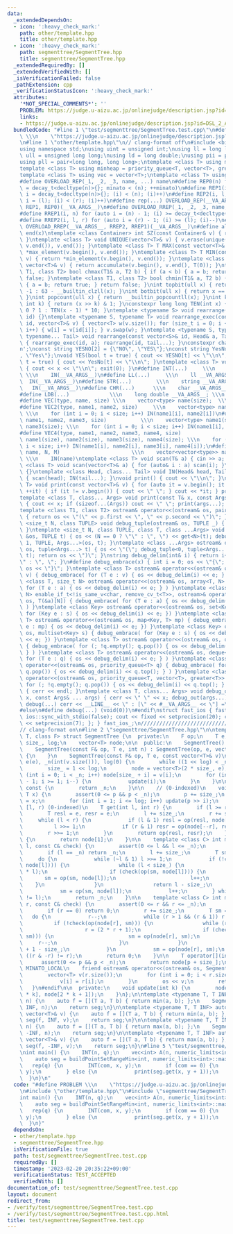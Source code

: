 ```yaml
---
data:
  _extendedDependsOn:
  - icon: ':heavy_check_mark:'
    path: other/template.hpp
    title: other/template.hpp
  - icon: ':heavy_check_mark:'
    path: segmenttree/SegmentTree.hpp
    title: segmenttree/SegmentTree.hpp
  _extendedRequiredBy: []
  _extendedVerifiedWith: []
  _isVerificationFailed: false
  _pathExtension: cpp
  _verificationStatusIcon: ':heavy_check_mark:'
  attributes:
    '*NOT_SPECIAL_COMMENTS*': ''
    PROBLEM: https://judge.u-aizu.ac.jp/onlinejudge/description.jsp?id=DSL_2_A
    links:
    - https://judge.u-aizu.ac.jp/onlinejudge/description.jsp?id=DSL_2_A
  bundledCode: "#line 1 \"test/segmenttree/SegmentTree.test.cpp\"\n#define PROBLEM\
    \ \\\n    \"https://judge.u-aizu.ac.jp/onlinejudge/description.jsp?id=DSL_2_A\"\
    \n#line 1 \"other/template.hpp\"\n// clang-format off\n#include <bits/stdc++.h>\n\
    using namespace std;\nusing uint = unsigned int;\nusing ll = long long;\nusing\
    \ ull = unsigned long long;\nusing ld = long double;\nusing pii = pair<int, int>;\n\
    using pll = pair<long long, long long>;\ntemplate <class T> using maxheap = priority_queue<T>;\n\
    template <class T> using minheap = priority_queue<T, vector<T>, greater<T>>;\n\
    template <class T> using vec = vector<T>;\ntemplate <class T> using vvec = vector<vector<T>>;\n\
    #define OVERLOAD_REP(_1, _2, _3, name, ...) name\n#define REP0(n) for (auto minato\
    \ = decay_t<decltype(n)>{}; minato < (n); ++minato)\n#define REP1(i, n) for (auto\
    \ i = decay_t<decltype(n)>{}; (i) < (n); (i)++)\n#define REP2(i, l, r) for (auto\
    \ i = (l); (i) < (r); (i)++)\n#define rep(...) OVERLOAD_REP(__VA_ARGS__, REP2,\
    \ REP1, REP0)(__VA_ARGS__)\n#define OVERLOAD_RREP(_1, _2, _3, name, ...) name\n\
    #define RREP1(i, n) for (auto i = (n) - 1; (i) >= decay_t<decltype(n)>{}; (i)--)\n\
    #define RREP2(i, l, r) for (auto i = (r) - 1; (i) >= (l); (i)--)\n#define rrep(...)\
    \ OVERLOAD_RREP(__VA_ARGS__, RREP2, RREP1)(__VA_ARGS__)\n#define all(x) begin(x),\
    \ end(x)\ntemplate <class Container> int SZ(const Container& v) { return int(v.size());\
    \ }\ntemplate <class T> void UNIQUE(vector<T>& v) { v.erase(unique(v.begin(),\
    \ v.end()), v.end()); }\ntemplate <class T> T MAX(const vector<T>& v) { return\
    \ *max_element(v.begin(), v.end()); }\ntemplate <class T> T MIN(const vector<T>&\
    \ v) { return *min_element(v.begin(), v.end()); }\ntemplate <class T> T SUM(const\
    \ vector<T>& v) { return accumulate(v.begin(), v.end(), T(0)); }\ntemplate <class\
    \ T1, class T2> bool chmax(T1& a, T2 b) { if (a < b) { a = b; return true; } return\
    \ false; }\ntemplate <class T1, class T2> bool chmin(T1& a, T2 b) { if (a > b)\
    \ { a = b; return true; } return false; }\nint topbit(ull x) { return x == 0 ?\
    \ -1 : 63 - __builtin_clzll(x); }\nint botbit(ull x) { return x == 0 ? 64 : __builtin_ctzll(x);\
    \ }\nint popcount(ull x) { return __builtin_popcountll(x); }\nint kthbit(ull x,\
    \ int k) { return (x >> k) & 1; }\nconstexpr long long TEN(int x) { return x ==\
    \ 0 ? 1 : TEN(x - 1) * 10; }\ntemplate <typename S> void rearrange(const vector<S>&\
    \ id) {}\ntemplate <typename S, typename T> void rearrange_exec(const vector<S>&\
    \ id, vector<T>& v) { vector<T> w(v.size()); for (size_t i = 0; i < id.size();\
    \ i++) { w[i] = v[id[i]]; } v.swap(w); }\ntemplate <typename S, typename Head,\
    \ typename... Tail> void rearrange(const vector<S>& id, Head& a, Tail& ...tail)\
    \ { rearrange_exec(id, a); rearrange(id, tail...); }\nconstexpr char ln = '\\\
    n';\nconst string YESNO[2] = {\"NO\", \"YES\"};\nconst string YesNo[2] = {\"No\"\
    , \"Yes\"};\nvoid YES(bool t = true) { cout << YESNO[t] << \"\\n\"; }\nvoid Yes(bool\
    \ t = true) { cout << YesNo[t] << \"\\n\"; }\ntemplate <class T> void drop(T x)\
    \ { cout << x << \"\\n\"; exit(0); }\n#define INT(...)     \\\n    int __VA_ARGS__;\
    \ \\\n    IN(__VA_ARGS__)\n#define LL(...)     \\\n    ll __VA_ARGS__; \\\n  \
    \  IN(__VA_ARGS__)\n#define STR(...)        \\\n    string __VA_ARGS__; \\\n \
    \   IN(__VA_ARGS__)\n#define CHR(...)      \\\n    char __VA_ARGS__; \\\n    IN(__VA_ARGS__)\n\
    #define LDB(...)             \\\n    long double __VA_ARGS__; \\\n    IN(__VA_ARGS__)\n\
    #define VEC(type, name, size) \\\n    vector<type> name(size);  \\\n    IN(name)\n\
    #define VEC2(type, name1, name2, size)     \\\n    vector<type> name1(size), name2(size);\
    \ \\\n    for (int i = 0; i < size; i++) IN(name1[i], name2[i])\n#define VEC3(type,\
    \ name1, name2, name3, size)           \\\n    vector<type> name1(size), name2(size),\
    \ name3(size); \\\n    for (int i = 0; i < size; i++) IN(name1[i], name2[i], name3[i])\n\
    #define VEC4(type, name1, name2, name3, name4, size)                 \\\n    vector<type>\
    \ name1(size), name2(size), name3(size), name4(size); \\\n    for (int i = 0;\
    \ i < size; i++) IN(name1[i], name2[i], name3[i], name4[i]);\n#define VV(type,\
    \ name, N, M)                       \\\n    vector<vector<type>> name(N, vector<type>(M));\
    \ \\\n    IN(name)\ntemplate <class T> void scan(T& a) { cin >> a; }\ntemplate\
    \ <class T> void scan(vector<T>& a) { for (auto& i : a) scan(i); }\nvoid IN()\
    \ {}\ntemplate <class Head, class... Tail> void IN(Head& head, Tail&... tail)\
    \ { scan(head); IN(tail...); }\nvoid print() { cout << \"\\n\"; }\ntemplate <class\
    \ T> void print(const vector<T>& v) { for (auto it = v.begin(); it != v.end();\
    \ ++it) { if (it != v.begin()) { cout << \" \"; } cout << *it; } print(); }\n\
    template <class T, class... Args> void print(const T& x, const Args& ... args)\
    \ { cout << x; if (sizeof...(Args)) cout << \" \"; print(args...); }\n#ifdef MINATO_LOCAL\n\
    template <class T1, class T2> ostream& operator<<(ostream& os, pair<T1, T2> p)\
    \ { return os << \"(\" << p.first << \", \" << p.second << \")\"; }\ntemplate\
    \ <size_t N, class TUPLE> void debug_tuple(ostream& os, TUPLE _) { (void)os; (void)_;\
    \ }\ntemplate <size_t N, class TUPLE, class T, class ...Args> void debug_tuple(ostream\
    \ &os, TUPLE t) { os << (N == 0 ? \"\" : \", \") << get<N>(t); debug_tuple<N +\
    \ 1, TUPLE, Args...>(os, t); }\ntemplate <class ...Args> ostream& operator<<(ostream&\
    \ os, tuple<Args...> t) { os << \"(\"; debug_tuple<0, tuple<Args...>, Args...>(os,\
    \ t); return os << \")\"; }\nstring debug_delim(int& i) { return i++ == 0 ? \"\
    \" : \", \"; }\n#define debug_embrace(x) { int i = 0; os << \"{\";  { x } return\
    \ os << \"}\"; }\ntemplate <class T> ostream& operator<<(ostream& os, vector<T>\
    \ v) { debug_embrace( for (T e : v) { os << debug_delim(i) << e; } ) }\ntemplate\
    \ <class T, size_t N> ostream& operator<<(ostream& os, array<T, N> a) { debug_embrace(\
    \ for (T e : a) { os << debug_delim(i) << e; } ) }\ntemplate <class T, size_t\
    \ N> enable_if_t<!is_same_v<char, remove_cv_t<T>>, ostream>& operator<<(ostream&\
    \ os, T(&a)[N]) { debug_embrace( for (T e : a) { os << debug_delim(i) << e; }\
    \ ) }\ntemplate <class Key> ostream& operator<<(ostream& os, set<Key> s) { debug_embrace(\
    \ for (Key e : s) { os << debug_delim(i) << e; }) }\ntemplate <class Key, class\
    \ T> ostream& operator<<(ostream& os, map<Key, T> mp) { debug_embrace( for (auto\
    \ e : mp) { os << debug_delim(i) << e; }) }\ntemplate <class Key> ostream& operator<<(ostream&\
    \ os, multiset<Key> s) { debug_embrace( for (Key e : s) { os << debug_delim(i)\
    \ << e; }) }\ntemplate <class T> ostream& operator<<(ostream& os, queue<T> q)\
    \ { debug_embrace( for (; !q.empty(); q.pop()) { os << debug_delim(i) << q.front();\
    \ } ) }\ntemplate <class T> ostream& operator<<(ostream& os, deque<T> q) { debug_embrace(\
    \ for (T e : q) { os << debug_delim(i) << e; } ) }\ntemplate <class T> ostream&\
    \ operator<<(ostream& os, priority_queue<T> q) { debug_embrace( for (; !q.empty();\
    \ q.pop()) { os << debug_delim(i) << q.top(); } ) }\ntemplate <class T> ostream&\
    \ operator<<(ostream& os, priority_queue<T, vector<T>, greater<T>> q) { debug_embrace(\
    \ for (; !q.empty(); q.pop()) { os << debug_delim(i) << q.top(); } ) }\nvoid debug_out()\
    \ { cerr << endl; }\ntemplate <class T, class... Args> void debug_out(const T&\
    \ x, const Args& ... args) { cerr << \" \" << x; debug_out(args...); }\n#define\
    \ debug(...) cerr << __LINE__ << \" : [\" << #__VA_ARGS__ << \"] =\", debug_out(__VA_ARGS__)\n\
    #else\n#define debug(...) (void(0))\n#endif\nstruct fast_ios { fast_ios() { cin.tie(nullptr);\
    \ ios::sync_with_stdio(false); cout << fixed << setprecision(20); cerr << fixed\
    \ << setprecision(7); }; } fast_ios_;\n///////////////////////////////////////////////////////////////////////////////////////////////////////////////////////////////////////////////////////////////////////////////////////////\n\
    // clang-format on\n#line 2 \"segmenttree/SegmentTree.hpp\"\n\ntemplate <class\
    \ T, class F> struct SegmentTree {\n  private:\n    F op;\n    T e;\n    int _n,\
    \ size_, log;\n    vector<T> node;\n\n  public:\n    SegmentTree() {\n    }\n\
    \    SegmentTree(const F& op, T e, int n) : SegmentTree(op, e, vector<T>(n, e))\
    \ {\n    }\n    SegmentTree(const F& op, T e, const vector<T>& v)\n        : op(op),\
    \ e(e), _n(int(v.size())), log(0) {\n        while ((1 << log) < _n) log++;\n\
    \        size_ = 1 << log;\n        node = vector<T>(2 * size_, e);\n        for\
    \ (int i = 0; i < _n; i++) node[size_ + i] = v[i];\n        for (int i = size_\
    \ - 1; i >= 1; i--) {\n            update(i);\n        }\n    }\n\n    int size()\
    \ const {\n        return _n;\n    }\n\n    // (0-indexed)\n    void set(int p,\
    \ T x) {\n        assert(0 <= p && p < _n);\n        p += size_;\n        node[p]\
    \ = x;\n        for (int i = 1; i <= log; i++) update(p >> i);\n    }\n\n    //\
    \ [l, r) (0-indexed)\n    T get(int l, int r) {\n        if (l >= r) return e;\n\
    \        T resl = e, resr = e;\n        l += size_;\n        r += size_;\n   \
    \     while (l < r) {\n            if (l & 1) resl = op(resl, node[l++]);\n  \
    \          l >>= 1;\n            if (r & 1) resr = op(node[--r], resr);\n    \
    \        r >>= 1;\n        }\n        return op(resl, resr);\n    }\n\n    T all_get()\
    \ {\n        return node[1];\n    }\n\n    template <class C> int max_right(int\
    \ l, const C& check) {\n        assert(0 <= l && l <= _n);\n        assert(check(e));\n\
    \        if (l == _n) return _n;\n        l += size_;\n        T sm = e;\n   \
    \     do {\n            while (~l & 1) l >>= 1;\n            if (!check(op(sm,\
    \ node[l]))) {\n                while (l < size_) {\n                    l = (2\
    \ * l);\n                    if (check(op(sm, node[l]))) {\n                 \
    \       sm = op(sm, node[l]);\n                        l++;\n                \
    \    }\n                }\n                return l - size_;\n            }\n\
    \            sm = op(sm, node[l]);\n            l++;\n        } while ((l & -l)\
    \ != l);\n        return _n;\n    }\n\n    template <class C> int min_left(int\
    \ r, const C& check) {\n        assert(0 <= r && r <= _n);\n        assert(check(e));\n\
    \        if (r == 0) return 0;\n        r += size_;\n        T sm = e;\n     \
    \   do {\n            r--;\n            while (r > 1 && (r & 1)) r >>= 1;\n  \
    \          if (!check(op(node[r], sm))) {\n                while (r < size_) {\n\
    \                    r = (2 * r + 1);\n                    if (check(op(node[r],\
    \ sm))) {\n                        sm = op(node[r], sm);\n                   \
    \     r--;\n                    }\n                }\n                return r\
    \ + 1 - size_;\n            }\n            sm = op(node[r], sm);\n        } while\
    \ ((r & -r) != r);\n        return 0;\n    }\n\n    T operator[](int p) {\n  \
    \      assert(0 <= p && p < _n);\n        return node[p + size_];\n    }\n\n#ifdef\
    \ MINATO_LOCAL\n    friend ostream& operator<<(ostream& os, SegmentTree r) {\n\
    \        vector<T> v(r.size());\n        for (int i = 0; i < r.size(); i++) {\n\
    \            v[i] = r[i];\n        }\n        os << v;\n        return os;\n \
    \   }\n#endif\n\n  private:\n    void update(int k) {\n        node[k] = op(node[2\
    \ * k], node[2 * k + 1]);\n    }\n};\n\ntemplate <typename T, T INF> auto buildPointSetRangeMin(int\
    \ n) {\n    auto f = [](T a, T b) { return min(a, b); };\n    SegmentTree seg(f,\
    \ INF, n);\n    return seg;\n}\n\ntemplate <typename T, T INF> auto buildPointSetRangeMin(const\
    \ vector<T>& v) {\n    auto f = [](T a, T b) { return min(a, b); };\n    SegmentTree\
    \ seg(f, INF, v);\n    return seg;\n}\n\ntemplate <typename T, T INF> auto buildPointSetRangeMax(int\
    \ n) {\n    auto f = [](T a, T b) { return max(a, b); };\n    SegmentTree seg(f,\
    \ -INF, n);\n    return seg;\n}\n\ntemplate <typename T, T INF> auto buildPointSetRangeMax(const\
    \ vector<T>& v) {\n    auto f = [](T a, T b) { return max(a, b); };\n    SegmentTree\
    \ seg(f, -INF, v);\n    return seg;\n}\n#line 5 \"test/segmenttree/SegmentTree.test.cpp\"\
    \nint main() {\n    INT(n, q);\n    vec<int> A(n, numeric_limits<int>::max());\n\
    \    auto seg = buildPointSetRangeMin<int, numeric_limits<int>::max()>(A);\n \
    \   rep(q) {\n        INT(com, x, y);\n        if (com == 0) {\n            seg.set(x,\
    \ y);\n        } else {\n            print(seg.get(x, y + 1));\n        }\n  \
    \  }\n}\n"
  code: "#define PROBLEM \\\n    \"https://judge.u-aizu.ac.jp/onlinejudge/description.jsp?id=DSL_2_A\"\
    \n#include \"other/template.hpp\"\n#include \"segmenttree/SegmentTree.hpp\"\n\
    int main() {\n    INT(n, q);\n    vec<int> A(n, numeric_limits<int>::max());\n\
    \    auto seg = buildPointSetRangeMin<int, numeric_limits<int>::max()>(A);\n \
    \   rep(q) {\n        INT(com, x, y);\n        if (com == 0) {\n            seg.set(x,\
    \ y);\n        } else {\n            print(seg.get(x, y + 1));\n        }\n  \
    \  }\n}"
  dependsOn:
  - other/template.hpp
  - segmenttree/SegmentTree.hpp
  isVerificationFile: true
  path: test/segmenttree/SegmentTree.test.cpp
  requiredBy: []
  timestamp: '2023-02-20 20:35:22+09:00'
  verificationStatus: TEST_ACCEPTED
  verifiedWith: []
documentation_of: test/segmenttree/SegmentTree.test.cpp
layout: document
redirect_from:
- /verify/test/segmenttree/SegmentTree.test.cpp
- /verify/test/segmenttree/SegmentTree.test.cpp.html
title: test/segmenttree/SegmentTree.test.cpp
---
```

